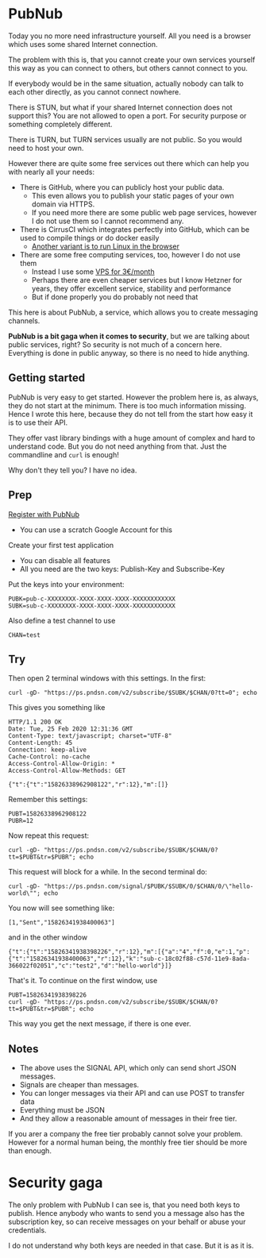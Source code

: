 # PubNub

Today you no more need infrastructure yourself.  All you need is a browser which uses some shared Internet connection.

The problem with this is, that you cannot create your own services yourself this way as you can connect to others,
but others cannot connect to you.

If everybody would be in the same situation, actually nobody can talk to each other directly, as you cannot connect nowhere.

There is STUN, but what if your shared Internet connection does not support this?  You are not allowed to open a port.
For security purpose or something completely different.

There is TURN, but TURN services usually are not public.  So you would need to host your own.

However there are quite some free services out there which can help you with nearly all your needs:

- There is GitHub, where you can publicly host your public data.
  - This even allows you to publish your static pages of your own domain via HTTPS.
  - If you need more there are some public web page services, however I do not use them so I cannot recommend any.
- There is CirrusCI which integrates perfectly into GitHub, which can be used to compile things or do docker easily
  - [Another variant is to run Linux in the browser](https://geekflare.com/run-linux-from-a-web-browser/)
- There are some free computing services, too, however I do not use them
  - Instead I use some [VPS for 3€/month](https://cloud.hetzner.com/)
  - Perhaps there are even cheaper services but I know Hetzner for years, they offer excellent service, stability and performance
  - But if done properly you do probably not need that

This here is about PubNub, a service, which allows you to create messaging channels.

**PubNub is a bit gaga when it comes to security**, but we are talking about public services, right?
So security is not much of a concern here.  Everything is done in public anyway, so there is no need to hide anything.

## Getting started

PubNub is very easy to get started.  However the problem here is, as always, they do not start at the minimum.
There is too much information missing.  Hence I wrote this here,
because they do not tell from the start how easy it is to use their API.

They offer vast library bindings with a huge amount of complex and hard to understand code.
But you do not need anything from that.  Just the commandline and `curl` is enough!

Why don't they tell you?  I have no idea.

## Prep

[Register with PubNub](https://dashboard.pubnub.com/signup)

- You can use a scratch Google Account for this

Create your first test application
- You can disable all features
- All you need are the two keys: Publish-Key and Subscribe-Key

Put the keys into your environment:

	PUBK=pub-c-XXXXXXXX-XXXX-XXXX-XXXX-XXXXXXXXXXXX
	SUBK=sub-c-XXXXXXXX-XXXX-XXXX-XXXX-XXXXXXXXXXXX

Also define a test channel to use

	CHAN=test

## Try

Then open 2 terminal windows with this settings.  In the first:

	curl -gD- "https://ps.pndsn.com/v2/subscribe/$SUBK/$CHAN/0?tt=0"; echo

This gives you something like

	HTTP/1.1 200 OK
	Date: Tue, 25 Feb 2020 12:31:36 GMT
	Content-Type: text/javascript; charset="UTF-8"
	Content-Length: 45
	Connection: keep-alive
	Cache-Control: no-cache
	Access-Control-Allow-Origin: *
	Access-Control-Allow-Methods: GET
	
	{"t":{"t":"15826338962908122","r":12},"m":[]}

Remember this settings:

	PUBT=15826338962908122
	PUBR=12

Now repeat this request:

	curl -gD- "https://ps.pndsn.com/v2/subscribe/$SUBK/$CHAN/0?tt=$PUBT&tr=$PUBR"; echo

This request will block for a while.  In the second terminal do:

	curl -gD- "https://ps.pndsn.com/signal/$PUBK/$SUBK/0/$CHAN/0/\"hello-world\""; echo

You now will see something like:

	[1,"Sent","15826341938400063"]
	
and in the other window

	{"t":{"t":"15826341938398226","r":12},"m":[{"a":"4","f":0,"e":1,"p":{"t":"15826341938400063","r":12},"k":"sub-c-18c02f88-c57d-11e9-8ada-366022f02051","c":"test2","d":"hello-world"}]}

That's it.  To continue on the first window, use

	PUBT=15826341938398226
	curl -gD- "https://ps.pndsn.com/v2/subscribe/$SUBK/$CHAN/0?tt=$PUBT&tr=$PUBR"; echo

This way you get the next message, if there is one ever.

## Notes

- The above uses the SIGNAL API, which only can send short JSON messages.
- Signals are cheaper than messages.
- You can longer messages via their API and can use POST to transfer data
- Everything must be JSON
- And they allow a reasonable amount of messages in their free tier.

If you arer a company the free tier probably cannot solve your problem.
However for a normal human being, the monthly free tier should be more than enough.

# Security gaga

The only problem with PubNub I can see is, that you need both keys to publish.
Hence anybody who wants to send you a message also has the subscription key, so can receive messages on your behalf or abuse your credentials.

I do not understand why both keys are needed in that case.  But it is as it is.
